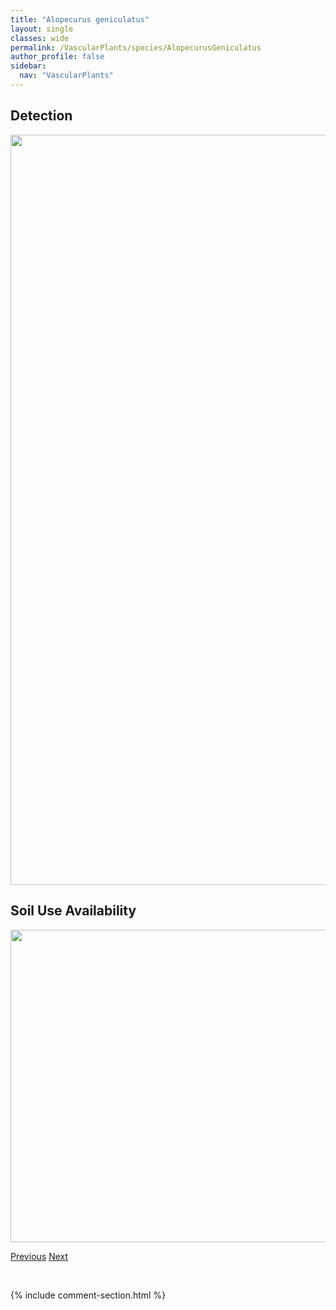 ```yaml
---
title: "Alopecurus geniculatus"
layout: single
classes: wide
permalink: /VascularPlants/species/AlopecurusGeniculatus
author_profile: false
sidebar:
  nav: "VascularPlants"
---
```


<h2>Detection</h2>

<a href="https://drive.google.com/uc?export=view&id=1u3DxsM8hax8TnMDRuSDJ7EjKtY-tp9pX">
<img src="https://drive.google.com/uc?export=view&id=1u3DxsM8hax8TnMDRuSDJ7EjKtY-tp9pX" height = "1200" width = "800">
</a>


<h2>Soil Use Availability</h2>

<a href="https://drive.google.com/uc?export=view&id=1VbokwT3fqzjKurUl-OorLkGsJbxv9umU">
<img src="https://drive.google.com/uc?export=view&id=1VbokwT3fqzjKurUl-OorLkGsJbxv9umU" height = "500" width = "1000">
</a>


<a href="/DevelopmentWebsite/VascularPlants/species/AlopecurusCarolinianus" class="pagination--pager" title="Alopecurus carolinianus">Previous</a> <a href="/DevelopmentWebsite/VascularPlants/species/Alyssum" class="pagination--pager" title="Alyssum">Next</a>

<p>&nbsp;</p>

{% include comment-section.html %}
